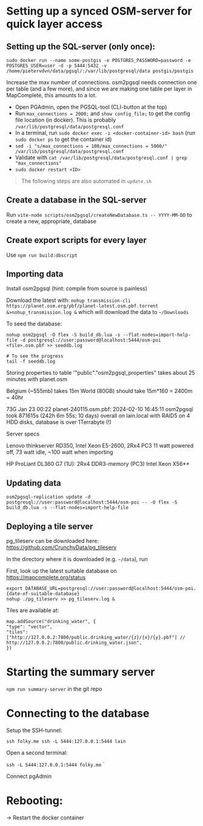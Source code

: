 # Setting up a synced OSM-server for quick layer access

## Setting up the SQL-server (only once):

`sudo docker run --name some-postgis -e POSTGRES_PASSWORD=password -e POSTGRES_USER=user -d -p 5444:5432 -v /home/pietervdvn/data/pgsql/:/var/lib/postgresql/data postgis/postgis`

Increase the max number of connections. osm2pgsql needs connection one per table (and a few more), and since we are making one table per layer in MapComplete, this amounts to a lot.

- Open PGAdmin, open the PGSQL-tool (CLI-button at the top)
- Run `max_connections = 2000;` and `show config_file;` to get the config file location (in docker). This is probably `/var/lib/postgresql/data/postgresql.conf`
- In a terminal, run `sudo docker exec -i <docker-container-id> bash` (run `sudo docker ps` to get the container id)
- `sed -i "s/max_connections = 100/max_connections = 5000/" /var/lib/postgresql/data/postgresql.conf`
- Validate with `cat /var/lib/postgresql/data/postgresql.conf | grep "max_connections"`
- `sudo docker restart <ID>`


> The following steps are also automated in `update.sh`

## Create a database in the SQL-server

Run `vite-node scripts/osm2pgsql/createNewDatabase.ts -- YYYY-MM-DD` to create a new, appropriate, database

## Create export scripts for every layer

Use `npm run build:dbscript`

## Importing data

Install osm2pgsql (hint: compile from source is painless)

Download the latest with:
`nohup transmission-cli https://planet.osm.org/pbf/planet-latest.osm.pbf.torrent &>nohup_transmission.log &`
which will download the data to `~/Downloads`

To seed the database:
````
nohup osm2pgsql -O flex -S build_db.lua -s --flat-nodes=import-help-file -d postgresql://user:password@localhost:5444/osm-poi <file>.osm.pbf >> seeddb.log

# To see the progress
tail -f seeddb.log
````
Storing properties to table '"public"."osm2pgsql_properties" takes about 25 minutes with planet.osm

Belgium (~555mb) takes 15m
World (80GB) should take 15m*160 = 2400m = 40hr

73G Jan 23 00:22 planet-240115.osm.pbf: 2024-02-10 16:45:11  osm2pgsql took 871615s (242h 6m 55s; 10 days) overall on lain.local with RAID5 on 4 HDD disks, database is over 1Terrabyte (!)

Server specs

Lenovo thinkserver RD350, Intel Xeon E5-2600, 2Rx4 PC3 
    11 watt powered off, 73 watt idle, ~100 watt when importing

HP ProLiant DL360 G7 (1U): 2Rx4 DDR3-memory (PC3)
    Intel Xeon X56**


## Updating data


`osm2pgsql-replication update -d postgresql://user:password@localhost:5444/osm-poi -- -O flex -S build_db.lua -s --flat-nodes=import-help-file`


## Deploying a tile server

pg_tileserv can be downloaded here: https://github.com/CrunchyData/pg_tileserv

In the directory where it is downloaded (e.g. `~/data`), run

First, look up the latest suitable database on https://mapcomplete.org/status

````
export DATABASE_URL=postgresql://user:password@localhost:5444/osm-poi.{date-of-suitable-database}
nohup ./pg_tileserv >> pg_tileserv.log &
````

Tiles are available at: 
````
map.addSource("drinking_water", {
"type": "vector",
"tiles": ["http://127.0.0.2:7800/public.drinking_water/{z}/{x}/{y}.pbf"] // http://127.0.0.2:7800/public.drinking_water.json",
})
````

# Starting the summary server

`npm run summary-server` in the git repo

# Connecting to the database

Setup the SSH-tunnel:

`ssh folky.me
ssh -L 5444:127.0.0.1:5444 lain`

Open a second terminal:

`ssh -L 5444:127.0.0.1:5444 folky.me` `

Connect pgAdmin

# Rebooting:

-> Restart the docker container
